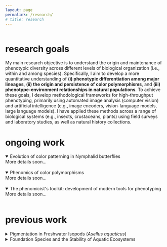 ```yaml
---
layout: page
permalink: /research/
# title: research
---
```


<div class="gallery-grid">

  <div class="image-thumb" style="max-width:30%">
    <a data-src="/assets/images/photos/ml-07.jpg"
       data-lightbox="gallery">
      <img>
    </a>
    <div class="caption"></div> 
  </div>

  <div class="image-thumb" style="max-width:30%">
    <a data-src="/assets/images/photos/ml-08.jpg"
       data-lightbox="gallery">
      <img>
    </a>
    <div class="caption"></div>
  </div>

</div>


# research goals

My main research objective is to understand the origin and maintenance of phenotypic diversity across different levels of biological organization (i.e., within and among species). Specifically, I aim to develop a more quantitative understanding of **(i) phenotypic differentiation among major lineages**, **(ii) the origin and persistence of color polymorphisms**, and **(iii) phenotype-environment relationships in natural populations**. To achieve these goals, I develop methodological frameworks for high-throughput phenotyping, primarily using automated image analysis (computer vision) and artificial intelligence (e.g., image encoders, vision-language models, large language models). I have applied these methods across a range of biological systems (e.g., insects, crustaceans, plants) using field surveys and laboratory studies, as well as natural history collections.

# ongoing work

<details open>
<summary>Evolution of color patterning in Nymphalid butterflies</summary>
<div class="details-content">
More details soon...
</div>
<br>

<div class="gallery-grid">

</div>


</details>

<details open>
<summary>Phenomics of color polymorphisms</summary>
  <div class="details-content">
More details soon...
</div>
<br>

<div class="gallery-grid">

</div>

</details>

<details open>
<summary>The phenomicist's toolkit: development of modern tools for phenotyping</summary>
<div class="details-content">
More details soon...
</div>
<br>

<div class="gallery-grid">

</div>

</details>


# previous work

<details>
<summary>Pigmentation in Freshwater Isopods (<i>Asellus aquaticus</i>)</summary>
  <div class="details-content">

	The pigmentation of the freshwater isopod <i>Asellus aquaticus</i> is thought to be shaped visual predation along a gradient of background darkness. In a mesocosm experiment where me manipulated background darkness and predation pressure, we found that fish predation reduced isopod density, but pigmentation was primarily influenced by macrophyte presence, suggesting an environmental rather than predator-driven effect. A subsequent laboratory experiment revealed that pigmentation responds to dietary protein levels, with higher protein intake accelerating pigmentation development but increasing juvenile mortality under rapid growth. These findings indicate that dietary-driven plasticity can shape phenotypic variation and survival outcomes, even in the absence of predators. Together, these results highlight the complex interplay between genetic background, environmental conditions, and life-history traits in shaping isopod pigmentation.<br>

  <i>Asellus aquaticus</i> is becoming a versatile study system to investigate long-standing questions at the interface of ecology, evolution, and development. Findings from this and other work on the relevance of isopod pigmentation and development are summarized in a review article on <i>A. aquaticus</i> (Lafuente et al. 2021). 

</div>
<br>

<div class="gallery-grid">
  <div class="image-thumb" >
		<a data-src="/assets/images/figures/asellus01.jpg"
		data-lightbox="isopods"
		data-title="Variation in habitat background darkness in Lake Lucerne at Eawag Kastanienbaum ">
		<img>
		</a>
		<div class="caption"></div> 
  </div>

  <div class="image-thumb" >
		<a data-src="/assets/images/figures/asellus02.jpg"
		data-lightbox="isopods"
		data-title="Variation in pigmentation in freshwater isopods is thought to be an adaptive response to predation along a gradient of background darkness.">
		<img>
		</a>
		<div class="caption"></div>
  </div>

  <div class="image-thumb" >
		<a data-src="/assets/images/figures/asellus03.jpg"
		data-lightbox="isopods"
		data-title="Mesocosm experiment to manipulate background darkness and predation pressure.">
		<img>
		</a>
		<div class="caption"></div> 
  </div>

  <div class="image-thumb" >
		<a data-src="/assets/images/figures/asellus04.jpg"
		data-lightbox="isopods"
		data-title="Imaging setup for computer-vision-based quantification of pigmentation in isopods">
		<img>
		</a>
    	<div class="caption"></div> 
  </div>

  <div class="image-thumb" >
		<a data-src="/assets/images/figures/asellus05.jpg"
		data-lightbox="isopods"
		data-title="Growth-curve: from juvenile isopods to sexual maturity in 12 weeks.">
		<img>
		</a>
		<div class="caption"></div> 
  </div>
</div>

<br>
<ul>
  <li>
	<b>Lürig, M.D.</b>, Narwani, A., Penson, H., Wehrli, B., Spaak, P., and Matthews, B. (2021). Non-additive effects of foundation species determine the response of aquatic ecosystems to nutrient perturbation. Ecology 102(7), e03371. 
	<a id="link" href="https://doi.org/10.1002/ecy.3371" >[DOI]</a>
	<a id="link" href="Lürig et al. 2021 - Ecology_accepted.pdf" > [PDF]</a>
  </li>
  <li>
	<b>Lürig, M.D.</b>, Best, R.J., Dakos, V., and Matthews, B. (2020). Submerged macrophytes affect the temporal variability of aquatic ecosystems. Freshwater Biology 66(3), 421-435.
	<a id="link" href="https://doi.org/10.1111/fwb.13648" >[DOI]</a>
	<a id="link" href="{{ site.data.links.gh_assets_files }}/papers/Lürig et al. 2021 - FWB_accepted.pdf" > [PDF]</a>	
  </li>
  <li>
	Lafuente, E., <b>Lürig, M.D.</b>, Rövekamp, M., Matthews, B., Buser, C., Vorburger, C., & Räsänen, K. (2021). Building on 150 Years of Knowledge: The Freshwater Isopod Asellus aquaticus as an Integrative Eco-Evolutionary Model System. Frontiers in Ecology and Evolution, 9. 
  <img src="/assets/images/open_access_logo.png" style="height: 1.2em; padding: 3px; margin-top: -2px"> 
  <a id="link" href="http://dx.doi.org/10.3389/fevo.2021.748212" target="_blank"> [DOI]</a>
  <a id="link" href="{{ site.data.links.gh_assets_files }}/papers/Lafuente et al. 2021 - Building on 150 Years of Knowledge - The Freshwat ... pod Asellus aquaticus as an Integrative Eco-Evolutionary Model System.pdf" > [PDF]</a>
  </li>
</ul>
</details>

<details>
<summary>Foundation Species and the Stability of Aquatic Ecosystems</summary>
  <div class="details-content">
	Foundation species shape ecosystem structure and function, but their effects can vary across timescales and in response to environmental change. Using a series of outdoor mesocosm experiments and high-frequency multi-parameter sensor technology we found that macrophytes reduce phytoplankton biomass, increase DOM accumulation, and influence ecosystem variability over time. However, when co-occurring with mussels, their effects on nutrient dynamics became less predictable, leading to a counterintuitive increase in phytoplankton biomass. These results show that while foundation species can stabilize ecosystems, their interactions may generate unexpected nonlinear responses to environmental perturbations.
  </div>
<br>
<div class="gallery-grid">
  <div class="image-thumb" >
    <a data-src="/assets/images/figures/sondes01.jpg"
       data-lightbox="gallery"
	   data-title="High frequency multi-parameter sondes (WTW/YSI) during calibration.">
      <img>
    </a>
    <div class="caption"></div> 
  </div>
  <div class="image-thumb" >
    <a data-src="/assets/images/figures/ponds01.jpg"
       data-lightbox="gallery"
	   data-title="Outdoor experimental pond ecosystems (20x 15000L) at Eawag Dübendorf.">
      <img>
    </a>
    <div class="caption"></div>
  </div>
</div>
<br>
<ul>
  <li>
	<b>Lürig, M.D.</b>, Narwani, A., Penson, H., Wehrli, B., Spaak, P., and Matthews, B. (2021). Non-additive effects of foundation species determine the response of aquatic ecosystems to nutrient perturbation. Ecology 102(7), e03371. 
	<a id="link" href="https://doi.org/10.1002/ecy.3371" >[DOI]</a>
	<a id="link" href="Lürig et al. 2021 - Ecology_accepted.pdf" > [PDF]</a>
  </li>
  <li>
	<b>Lürig, M.D.</b>, Best, R.J., Dakos, V., and Matthews, B. (2020). Submerged macrophytes affect the temporal variability of aquatic ecosystems. Freshwater Biology 66(3), 421-435.
	<a id="link" href="https://doi.org/10.1111/fwb.13648" >[DOI]</a>
	<a id="link" href="{{ site.data.links.gh_assets_files }}/papers/Lürig et al. 2021 - FWB_accepted.pdf" > [PDF]</a>	
  </li>
</ul>
</details>




